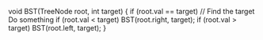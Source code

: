 
void BST(TreeNode root, int target) {
    if (root.val == target)
        // Find the target Do something
    if (root.val < target) 
        BST(root.right, target);
    if (root.val > target)
        BST(root.left, target);
}
